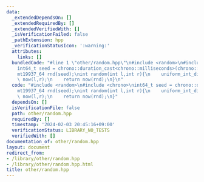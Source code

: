 ```yaml
---
data:
  _extendedDependsOn: []
  _extendedRequiredBy: []
  _extendedVerifiedWith: []
  _isVerificationFailed: false
  _pathExtension: hpp
  _verificationStatusIcon: ':warning:'
  attributes:
    links: []
  bundledCode: "#line 1 \"other/random.hpp\"\n#include <random>\n#include <chrono>\n\
    int64_t seed = chrono::duration_cast<chrono::milliseconds>(chrono::system_clock::now().time_since_epoch()).count();\n\
    mt19937_64 rnd(seed);\nint random(int l,int r){\n    uniform_int_distribution<int>\
    \ now(l,r);\n    return now(rnd);\n}\n"
  code: "#include <random>\n#include <chrono>\nint64_t seed = chrono::duration_cast<chrono::milliseconds>(chrono::system_clock::now().time_since_epoch()).count();\n\
    mt19937_64 rnd(seed);\nint random(int l,int r){\n    uniform_int_distribution<int>\
    \ now(l,r);\n    return now(rnd);\n}"
  dependsOn: []
  isVerificationFile: false
  path: other/random.hpp
  requiredBy: []
  timestamp: '2024-02-03 20:45:16+09:00'
  verificationStatus: LIBRARY_NO_TESTS
  verifiedWith: []
documentation_of: other/random.hpp
layout: document
redirect_from:
- /library/other/random.hpp
- /library/other/random.hpp.html
title: other/random.hpp
---
```

